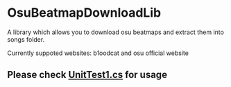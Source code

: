 # OsuBeatmapDownloadLib
A library which allows you to download osu beatmaps and extract them into songs folder.

Currently suppoted websites: b1oodcat and osu official website
## Please check [UnitTest1.cs](https://github.com/EgorDm/OsuBeatmapDownloadLib/blob/master/UnitTestProject1/UnitTest1.cs) for usage

